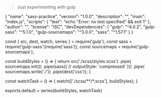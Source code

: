> Just experimenting with gulp

{
  "name": "sass-practice",
  "version": "1.0.0",
  "description": "",
  "main": "index.js",
  "scripts": {
    "test": "echo \"Error: no test specified\" && exit 1"
  },
  "author": "",
  "license": "ISC",
  "devDependencies": {
    "gulp": "^4.0.2",
    "gulp-sass": "^5.1.0",
    "gulp-sourcemaps": "^3.0.0",
    "sass": "^1.57.1"
  }
}


const { src, dest, watch, series } = require('gulp');
const sass = require('gulp-sass')(require('sass'));
const sourcemaps = require('gulp-sourcemaps');

const buildStyles =  () => {
  return src('./scss/styles.scss')
            .pipe( sourcemaps.init())
            .pipe(sass({
              // outputStyle: 'compressed'
            }))
            .pipe( sourcemaps.write('./'))
            .pipe(dest('css'));
}

const watchTask = () => {
  watch(['./scss/**/*.scss'], buildStyles);
}

exports.default = series(buildStyles, watchTask) 
